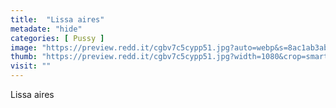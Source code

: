 ```yaml
---
title:  "Lissa aires"
metadate: "hide"
categories: [ Pussy ]
image: "https://preview.redd.it/cgbv7c5cypp51.jpg?auto=webp&s=8ac1ab3ab21106e68cb7c665027e8725f66b151e"
thumb: "https://preview.redd.it/cgbv7c5cypp51.jpg?width=1080&crop=smart&auto=webp&s=3010d462fb4f17c7f9f825b1f3103b4754577ea4"
visit: ""
---
```

Lissa aires
